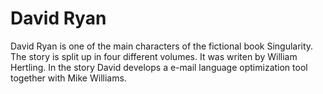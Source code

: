 # David Ryan

David Ryan is one of the main characters of the fictional book Singularity. The story is split up in four different volumes. It was writen by William Hertling. In the story David develops a e-mail language optimization tool together with Mike Williams.
